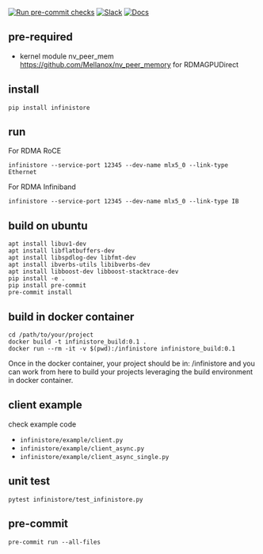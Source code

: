 [![Run pre-commit checks](https://github.com/bd-iaas-us/infiniStore/actions/workflows/pre-commit.yml/badge.svg)](https://github.com/bd-iaas-us/infiniStore/actions/workflows/pre-commit.yml)
[![Slack](https://img.shields.io/badge/Slack-Join%20Us-blue?logo=slack)](https://vllm-dev.slack.com/archives/C07VCUQLE1F)
[![Docs](https://img.shields.io/badge/docs-available-brightgreen)](https://bd-iaas-us.github.io/InfiniStore/)


## pre-required

* kernel module nv_peer_mem https://github.com/Mellanox/nv_peer_memory for RDMAGPUDirect

## install

```
pip install infinistore
```

## run

For RDMA RoCE

```
infinistore --service-port 12345 --dev-name mlx5_0 --link-type Ethernet
```

For RDMA Infiniband

```
infinistore --service-port 12345 --dev-name mlx5_0 --link-type IB
```

## build on ubuntu

```
apt install libuv1-dev
apt install libflatbuffers-dev
apt install libspdlog-dev libfmt-dev
apt install ibverbs-utils libibverbs-dev
apt install libboost-dev libboost-stacktrace-dev
pip install -e .
pip install pre-commit
pre-commit install
```

## build in docker container

```
cd /path/to/your/project
docker build -t infinistore_build:0.1 .
docker run --rm -it -v $(pwd):/infinistore infinistore_build:0.1
```
Once in the docker container, your project should be in:
   /infinistore
and you can work from here to build your projects leveraging
the build environment in docker container.

## client example

check example code

* ```infinistore/example/client.py```
* ```infinistore/example/client_async.py```
* ```infinistore/example/client_async_single.py```


## unit test

```
pytest infinistore/test_infinistore.py
```

## pre-commit

```
pre-commit run --all-files
```

